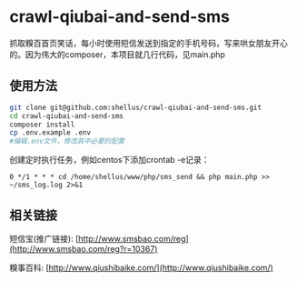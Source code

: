 # crawl-qiubai-and-send-sms
抓取糗百首页笑话，每小时使用短信发送到指定的手机号码，写来哄女朋友开心的。因为伟大的composer，本项目就几行代码，见main.php

## 使用方法
```bash
git clone git@github.com:shellus/crawl-qiubai-and-send-sms.git
cd crawl-qiubai-and-send-sms
composer install
cp .env.example .env
#编辑.env文件，修改其中必要的配置

```

创建定时执行任务，例如centos下添加crontab -e记录：

`0 */1 * * * cd /home/shellus/www/php/sms_send && php main.php >> ~/sms_log.log 2>&1`

## 相关链接
短信宝(推广链接): [http://www.smsbao.com/reg](http://www.smsbao.com/reg?r=10367)

糗事百科: [http://www.qiushibaike.com/](http://www.qiushibaike.com/)
